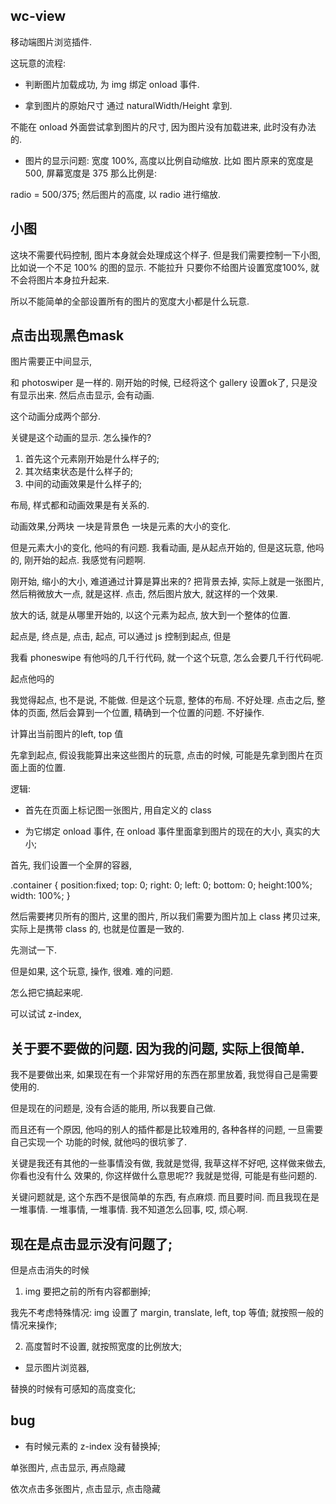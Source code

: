 ## wc-view
移动端图片浏览插件.









这玩意的流程: 

* 判断图片加载成功, 为 img 绑定 onload 事件. 

* 拿到图片的原始尺寸
通过 naturalWidth/Height 拿到. 

不能在 onload 外面尝试拿到图片的尺寸, 因为图片没有加载进来, 此时没有办法的. 


* 图片的显示问题:
宽度 100%, 高度以比例自动缩放. 
比如 图片原来的宽度是 500, 屏幕宽度是 375
那么比例是: 

radio = 500/375;
然后图片的高度, 以 radio 进行缩放. 

## 小图
这块不需要代码控制, 图片本身就会处理成这个样子. 但是我们需要控制一下小图, 比如说一个不足 100% 的图的显示. 
不能拉升
只要你不给图片设置宽度100%, 就不会将图片本身拉升起来. 

所以不能简单的全部设置所有的图片的宽度大小都是什么玩意. 


## 点击出现黑色mask

图片需要正中间显示, 



和 photoswiper 是一样的. 刚开始的时候, 已经将这个 gallery 设置ok了, 只是没有显示出来. 
然后点击显示, 会有动画. 

这个动画分成两个部分. 

关键是这个动画的显示. 怎么操作的?

1. 首先这个元素刚开始是什么样子的; 
2. 其次结束状态是什么样子的; 
3. 中间的动画效果是什么样子的; 

布局, 样式都和动画效果是有关系的. 

动画效果,分两块
一块是背景色
一块是元素的大小的变化. 

但是元素大小的变化, 他吗的有问题. 我看动画, 是从起点开始的, 但是这玩意, 他吗的, 刚开始的起点. 
我感觉有问题啊. 

刚开始, 缩小的大小, 难道通过计算是算出来的?
把背景去掉, 实际上就是一张图片, 然后稍微放大一点, 就是这样. 
点击, 然后图片放大, 就这样的一个效果.

放大的话, 就是从哪里开始的, 以这个元素为起点, 放大到一个整体的位置. 


起点是, 终点是, 点击, 起点, 可以通过 js 控制到起点, 但是


我看 phoneswipe 有他吗的几千行代码, 就一个这个玩意, 怎么会要几千行代码呢. 




起点他吗的


我觉得起点, 也不是说, 不能做. 但是这个玩意, 整体的布局. 
不好处理. 点击之后, 整体的页面, 然后会算到一个位置, 精确到一个位置的问题. 不好操作. 


计算出当前图片的left, top 值


先拿到起点, 假设我能算出来这些图片的玩意, 点击的时候, 可能是先拿到图片在页面上面的位置. 



逻辑: 

* 首先在页面上标记图一张图片, 用自定义的 class

* 为它绑定 onload 事件, 在 onload 事件里面拿到图片的现在的大小, 真实的大小; 


首先, 我们设置一个全屏的容器, 

.container {
	position:fixed;
	top: 0;
	right: 0;
	left: 0;
	bottom: 0;
	height:100%;
	width: 100%;
}


然后需要拷贝所有的图片, 这里的图片, 所以我们需要为图片加上 class
拷贝过来, 实际上是携带 class 的, 也就是位置是一致的. 

先测试一下. 

但是如果, 这个玩意, 操作, 很难. 难的问题.  

怎么把它搞起来呢. 


可以试试 z-index, 


## 关于要不要做的问题. 因为我的问题, 实际上很简单. 
我不是要做出来, 如果现在有一个非常好用的东西在那里放着, 我觉得自己是需要使用的. 

但是现在的问题是, 没有合适的能用, 所以我要自己做. 

而且还有一个原因, 他吗的别人的插件都是比较难用的, 各种各样的问题, 一旦需要自己实现一个
功能的时候, 就他吗的很坑爹了. 


关键是我还有其他的一些事情没有做, 我就是觉得, 我草这样不好吧, 这样做来做去, 你看也没有什么
效果的, 你这样做什么意思呢?? 我就是觉得, 可能是有些问题的. 

关键问题就是, 这个东西不是很简单的东西, 有点麻烦. 而且要时间. 而且我现在是一堆事情. 
一堆事情, 一堆事情. 我不知道怎么回事, 哎, 烦心啊.










## 现在是点击显示没有问题了; 
但是点击消失的时候
1. img 要把之前的所有内容都删掉; 

我先不考虑特殊情况: img 设置了 margin, translate, left, top 等值; 就按照一般的情况来操作; 

2. 高度暂时不设置, 就按照宽度的比例放大; 

* 显示图片浏览器,





替换的时候有可感知的高度变化; 





## bug
* 有时候元素的 z-index 没有替换掉; 


单张图片, 点击显示, 再点隐藏

依次点击多张图片, 点击显示, 点击隐藏































